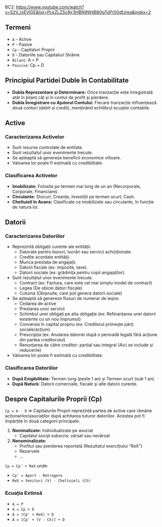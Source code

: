 BC2: https://www.youtube.com/watch?v=S2V_IxEVlGE&list=PLkZLZSc8jr3HBN9W4B80gToPr00dfJrea&index=2

## **Termeni**
- `A` - Active
- `P` - Pasive
- `Cp` - Capitaluri Proprii
- `D` - Datoriile sau Capitaluri Străine
- `Bilanț`: A = P
- `Passive`: Cp + D

## **Principiul Partidei Duble în Contabilitate**
- **Dubla Reprezentare și Determinare:** Orice tranzacție este înregistrată atât în bilanț cât și în contul de profit și pierdere.
- **Dubla Înregistrare cu Ajutorul Contului:** Fiecare tranzacție influențează două conturi (debit și credit), menținând echilibrul ecuației contabile.

## **Active**
### Caracterizarea Activelor
- Sunt resurse controlate de entitate.
- Sunt rezultatul unor evenimente trecute.
- Se așteaptă să genereze beneficii economice viitoare.
- Valoarea lor poate fi estimată cu credibilitate.

### Clasificarea Activelor
- **Imobilizate:** Folosite pe termen mai lung de un an (Necorporale, Corporale, Financiare).
- **Circulante:** Stocuri, Creanțe, Investiții pe termen scurt, Cash.
- **Cheltuieli în Avans:** Clasificate ca imobilizate sau circulante, în funcție de natura lor.

## **Datorii**
### Caracterizarea Datoriilor
- Reprezintă obligații curente ale entității.
  - Datorate pentru bunuri, lucrări sau servicii achiziționate.
  - Credite acordate entității.
  - Munca prestata de angajații.
  - Datorii fiscale (ex: impozite, taxe).
  - Datorii sociale (ex: grădinița pentru copii angajaților).
- Sunt rezultatul unor evenimente trecute.
  - Contract (ex: Factura, care este cel mai simplu model de contract)
  - Legea (De obicei datori fiscale)
  - Cutuma (Obișnuite, care pot genera datorii sociale)
- Se așteaptă să genereze fluxuri de numerar de ieșire.
  - Cedarea de active
  - Prestarea unor servicii
  - Schimbul unei obligați pe alta obligație (ex: Refinanțarea unei datorii existente cu un nou împrumut)
  - Conversia în capital propriu (ex: Creditorul primește părți sociale/acțiuni)
  - Prescripția (ex: Anularea datoriei după o perioadă legală fără acțiune din partea creditorului)
  - Renunțarea de către creditor: parțial sau integral (Aici se include și reducerile)
- Valoarea lor poate fi estimată cu credibilitate.

### Clasificarea Datoriilor
- **După Exigibilitate:** Termen lung (peste 1 an) și Termen scurt (sub 1 an).
- **După Natură:** Datorii comerciale, fiscale și alte datorii curente.

## **Despre Capitalurile Proprii (Cp)**
`Cp = A - D` => Capitalurile Proprii reprezintă partea de active care rămâne acționarilor/asociaților după achitarea tuturor datoriilor. Acestea pot fi împărțite în două categorii principale:

1. **Nominalizate:** Individualizate pe asociat
   - Capitalul social subscris: vărsat sau nevărsat
2. **Nenominalizate:**
   - Profitul sau pierderea reportată (Rezultatul exercițiului "ReX")
   - Rezervele
   - ...

`Cp = Cp' + ReX` unde:
- `Cp' = Aport - Retragere`
- `ReX = Venituri (V) - Cheltuieli (Ch)`

### Ecuația Extinsă
- `A = P`
- `A = Cp + D`
- `A = (Cp' + ReX) + D`
- `A = [Cp' + (V - Ch)] + D`